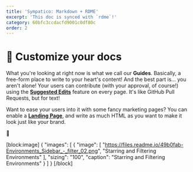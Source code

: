 ```yaml
---
title: 'Sympatico: Markdown + RDME'
excerpt: 'This doc is synced with `rdme`!'
category: 60bfc3ccdacfd9001c0df80c
order: 2
---
```


# 📝 Customize your docs

What you're looking at right now is what we call our **Guides**. Basically, a free-form place to write to your heart's content! And the best part is... you aren't alone! Your users can contribute (with your approval, of course!) using the **[Suggested Edits](https://docs.readme.com/docs/suggested-edits)** feature on every page. It's like GitHub Pull Requests, but for text!

Want to ease your users into it with some fancy marketing pages? You can enable a **[Landing Page](https://docs.readme.com/docs/landing-page)**, and write as much HTML as you want to make it look just like your brand.


🌌

[block:image]
{
"images": [
{
"image": [
"https://files.readme.io/49b0fab-Environments_Sidebar_-_filter_02.png",
"Starring and Filtering Environments"
],
"sizing": "100",
"caption": "Starring and Filtering Environments"
}
]
}
[/block]
